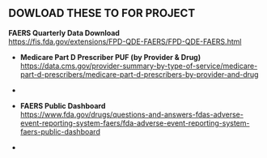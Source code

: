 ## DOWLOAD THESE TO FOR PROJECT

**FAERS Quarterly Data Download**  
  https://fis.fda.gov/extensions/FPD-QDE-FAERS/FPD-QDE-FAERS.html  
 

- **Medicare Part D Prescriber PUF (by Provider & Drug)**  
  https://data.cms.gov/provider-summary-by-type-of-service/medicare-part-d-prescribers/medicare-part-d-prescribers-by-provider-and-drug


 
-


- **FAERS Public Dashboard**  
  https://www.fda.gov/drugs/questions-and-answers-fdas-adverse-event-reporting-system-faers/fda-adverse-event-reporting-system-faers-public-dashboard  
- 